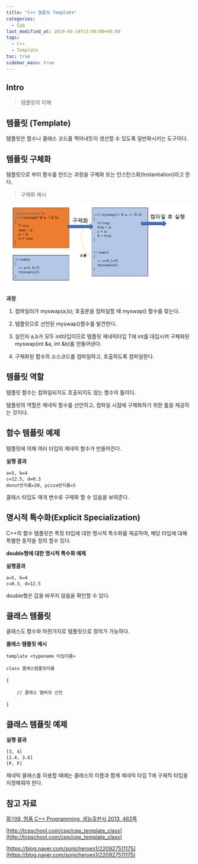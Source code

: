 ```yaml
---
title: "C++ 템플릿 Template"
categories: 
  - Cpp
last_modified_at: 2019-03-19T13:00:00+09:00
tags: 
  - C++
  - Template
toc: true
sidebar_main: true
---
```


## Intro

> 템플릿의 이해


## 템플릿 (Template)

템플릿은 함수나 클래스 코드를 찍어내듯이 생산할 수 있도록 일반화시키는 도구이다.

## 템플릿 구체화

템플릿으로 부터 함수를 만드는 과정을 구체화 또는 인스턴스화(Instantiation)라고 한다.

> 구체화 예시

![1](https://github.com/lesslate/lesslate.github.io/blob/master/assets/img/cpp/template/1.png?raw=true)

**과정**

1. 컴파일러가 myswap(a,b); 호출문을 컴파일할 때 myswap() 함수를 찾는다.

2. 템플릿으로 선언된 myswap()함수를 발견한다.

3. 실인자 a,b가 모두 int타입이므로 템플릿 제네릭타입 T에 int를 대입시켜 구체화된 myswap(int &a, int &b)를 만들어낸다.

4. 구체화된 함수의 소스코드를 컴파일하고, 호출하도록 컴파일한다.

## 템플릿 역할

템플릿 함수는 컴파일되지도 호출되지도 않는 함수의 틀이다.

템플릿의 역할은 제네릭 함수를 선언하고, 컴파일 시점에 구체화하기 위한 틀을 제공하는 것이다.


## 함수 템플릿 예제

<script src="https://gist.github.com/lesslate/2994470fadd4277dde85b557f813e82b.js"></script>

템플릿에 의해 여러 타입의 제네릭 함수가 만들어진다.

**실행 결과**
```
a=5, b=4
c=12.5, d=0.3
donut반지름=20, pizza반지름=5
```

클래스 타입도 매개 변수로 구체화 할 수 있음을 보여준다.

## 명시적 특수화(Explicit Specialization)

C++의 함수 템플릿은 특정 타입에 대한 명시적 특수화를 제공하여, 해당 타입에 대해 특별한 동작을 정의 할수 있다.

**double형에 대한 명시적 특수화 예제**

<script src="https://gist.github.com/lesslate/6ac3d26c343eed780955c983492f8052.js"></script>

**실행결과**

```
a=5, b=4
c=0.3, d=12.5
```

double형은 값을 바꾸지 않음을 확인할 수 있다.


## 클래스 템플릿

클래스도 함수와 마찬가지로 템플릿으로 정의가 가능하다.

**클래스 템플릿 예시**

```
template <typename 타입이름>

class 클래스템플릿이름

{

    // 클래스 멤버의 선언

}
```

## 클래스 템플릿 예제

<script src="https://gist.github.com/lesslate/ec7eca0206fee1224c39c2e7d70de71a.js"></script>

**실행 결과**

```
[3, 4]
[2.4, 3.6]
[P, F]
```

제네릭 클래스를 이용할 때에는 클래스의 이름과 함께 제네릭 타입 T에 구체적 타입을 지정해줘야 한다.

## 참고 자료

[황기태, 명품 C++ Programming, 생능출판사,2013, 463쪽](https://book.naver.com/bookdb/book_detail.nhn?bid=7275362)

[http://tcpschool.com/cpp/cpp_template_class](http://tcpschool.com/cpp/cpp_template_class)

[https://blog.naver.com/sonicheroes1/220927511175](https://blog.naver.com/sonicheroes1/220927511175)